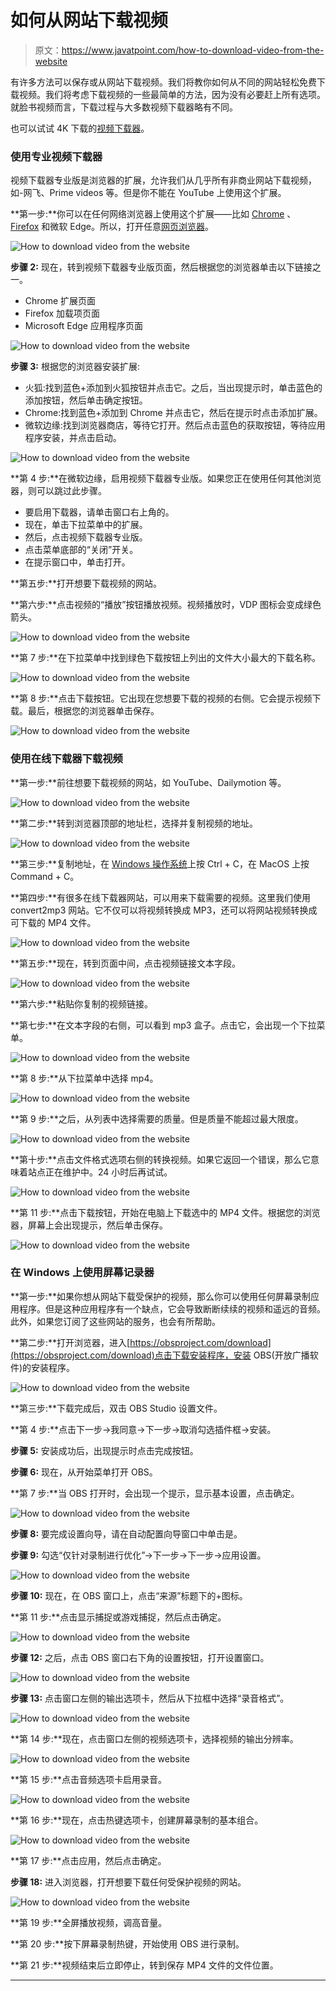 # 如何从网站下载视频

> 原文：<https://www.javatpoint.com/how-to-download-video-from-the-website>

有许多方法可以保存或从网站下载视频。我们将教你如何从不同的网站轻松免费下载视频。我们将考虑下载视频的一些最简单的方法，因为没有必要赶上所有选项。就脸书视频而言，下载过程与大多数视频下载器略有不同。

也可以试试 4K 下载的[视频下载器](https://bit.ly/3xN8G0E)。

### 使用专业视频下载器

视频下载器专业版是浏览器的扩展，允许我们从几乎所有非商业网站下载视频，如-网飞、Prime videos 等。但是你不能在 YouTube 上使用这个扩展。

**第一步:**你可以在任何网络浏览器上使用这个扩展——比如 [Chrome](https://www.javatpoint.com/google-chrome) 、 [Firefox](https://www.javatpoint.com/mozilla-firefox) 和微软 Edge。所以，打开任意[网页浏览器](https://www.javatpoint.com/browsers)。

![How to download video from the website](img/aca30aa5d7e4fd6952ed09d969cf6abc.png)

**步骤 2:** 现在，转到视频下载器专业版页面，然后根据您的浏览器单击以下链接之一。

*   Chrome 扩展页面
*   Firefox 加载项页面
*   Microsoft Edge 应用程序页面

![How to download video from the website](img/783a83f759597f799be79a433a0e9e1b.png)

**步骤 3:** 根据您的浏览器安装扩展:

*   火狐:找到蓝色+添加到火狐按钮并点击它。之后，当出现提示时，单击蓝色的添加按钮，然后单击确定按钮。
*   Chrome:找到蓝色+添加到 Chrome 并点击它，然后在提示时点击添加扩展。
*   微软边缘:找到浏览器商店，等待它打开。然后点击蓝色的获取按钮，等待应用程序安装，并点击启动。

![How to download video from the website](img/e4401e78bcf634907fb0468e37ce10e7.png)

**第 4 步:**在微软边缘，启用视频下载器专业版。如果您正在使用任何其他浏览器，则可以跳过此步骤。

*   要启用下载器，请单击窗口右上角的。
*   现在，单击下拉菜单中的扩展。
*   然后，点击视频下载器专业版。
*   点击菜单底部的“关闭”开关。
*   在提示窗口中，单击打开。

**第五步:**打开想要下载视频的网站。

**第六步:**点击视频的“播放”按钮播放视频。视频播放时，VDP 图标会变成绿色箭头。

![How to download video from the website](img/adaaf31739bf42cf1efcfafa4226e99f.png)

**第 7 步:**在下拉菜单中找到绿色下载按钮上列出的文件大小最大的下载名称。

![How to download video from the website](img/03e3e6f3e811fc9fe5e50032a1f41bff.png)

**第 8 步:**点击下载按钮。它出现在您想要下载的视频的右侧。它会提示视频下载。最后，根据您的浏览器单击保存。

![How to download video from the website](img/643b0dd85e6db552d01245b9b4dda56f.png)

### 使用在线下载器下载视频

**第一步:**前往想要下载视频的网站，如 YouTube、Dailymotion 等。

![How to download video from the website](img/c711e65f44ffae883053749cead515cf.png)

**第二步:**转到浏览器顶部的地址栏，选择并复制视频的地址。

![How to download video from the website](img/d083d524cbdb7a95dbc961cbf2b91b8f.png)

**第三步:**复制地址，在 [Windows 操作系统](https://www.javatpoint.com/windows)上按 Ctrl + C，在 MacOS 上按 Command + C。

**第四步:**有很多在线下载器网站，可以用来下载需要的视频。这里我们使用 convert2mp3 网站。它不仅可以将视频转换成 MP3，还可以将网站视频转换成可下载的 MP4 文件。

![How to download video from the website](img/8d6393c23cdffd5584f448bb1f63a24f.png)

**第五步:**现在，转到页面中间，点击视频链接文本字段。

![How to download video from the website](img/85ab80a0a34397191aaa5074a117b965.png)

**第六步:**粘贴你复制的视频链接。

**第七步:**在文本字段的右侧，可以看到 mp3 盒子。点击它，会出现一个下拉菜单。

![How to download video from the website](img/4b41a266f66d9bdcc5c02fa69e987425.png)

**第 8 步:**从下拉菜单中选择 mp4。

![How to download video from the website](img/b08bd65b610065921bbea15f7637ffb0.png)

**第 9 步:**之后，从列表中选择需要的质量。但是质量不能超过最大限度。

![How to download video from the website](img/a487cfc74ca4ecc796f86845eac613be.png)

**第十步:**点击文件格式选项右侧的转换视频。如果它返回一个错误，那么它意味着站点正在维护中。24 小时后再试试。

![How to download video from the website](img/b0a11c2305404d4bc95a216800fba776.png)

**第 11 步:**点击下载按钮，开始在电脑上下载选中的 MP4 文件。根据您的浏览器，屏幕上会出现提示，然后单击保存。

![How to download video from the website](img/c7ab96af98ee9517e9f5c531a2c50521.png)

### 在 Windows 上使用屏幕记录器

**第一步:**如果你想从网站下载受保护的视频，那么你可以使用任何屏幕录制应用程序。但是这种应用程序有一个缺点，它会导致断断续续的视频和遥远的音频。此外，如果您订阅了这些网站的服务，也会有所帮助。

**第二步:**打开浏览器，进入[https://obsproject.com/download](https://obsproject.com/download)点击下载安装程序，安装 OBS(开放广播软件)的安装程序。

![How to download video from the website](img/9323de653be9c6ebd7e49415d4122863.png)

**第三步:**下载完成后，双击 OBS Studio 设置文件。

**第 4 步:**点击下一步→我同意→下一步→取消勾选插件框→安装。

**步骤 5:** 安装成功后，出现提示时点击完成按钮。

**步骤 6:** 现在，从开始菜单打开 OBS。

**第 7 步:**当 OBS 打开时，会出现一个提示，显示基本设置，点击确定。

![How to download video from the website](img/8dc3f970601f742579221215b958f8d9.png)

**步骤 8:** 要完成设置向导，请在自动配置向导窗口中单击是。

**步骤 9:** 勾选“仅针对录制进行优化”→下一步→下一步→应用设置。

![How to download video from the website](img/8985b1cc6190a7c86bb3fbaac5b5f8d9.png)

**步骤 10:** 现在，在 OBS 窗口上，点击“来源”标题下的+图标。

**第 11 步:**点击显示捕捉或游戏捕捉，然后点击确定。

![How to download video from the website](img/27821bb35d398b9778e510efeab7cb79.png)

**步骤 12:** 之后，点击 OBS 窗口右下角的设置按钮，打开设置窗口。

![How to download video from the website](img/3dbc035a7e0f6e36654010dd744b209c.png)

**步骤 13:** 点击窗口左侧的输出选项卡，然后从下拉框中选择“录音格式”。

![How to download video from the website](img/9692726a16442fd9a2600414c4d71b68.png)

**第 14 步:**现在，点击窗口左侧的视频选项卡，选择视频的输出分辨率。

![How to download video from the website](img/53705441e7878e29c4bae013039aabee.png)

**第 15 步:**点击音频选项卡启用录音。

![How to download video from the website](img/51f3bcbea74bf74d1ca0022d3442c7ae.png)

**第 16 步:**现在，点击热键选项卡，创建屏幕录制的基本组合。

![How to download video from the website](img/e67961474d4fbeb56af79d9f6c52f751.png)

**第 17 步:**点击应用，然后点击确定。

**步骤 18:** 进入浏览器，打开想要下载任何受保护视频的网站。

![How to download video from the website](img/e27e700e5a97bc32d9e05b89ca4ec898.png)

**第 19 步:**全屏播放视频，调高音量。

**第 20 步:**按下屏幕录制热键，开始使用 OBS 进行录制。

**第 21 步:**视频结束后立即停止，转到保存 MP4 文件的文件位置。

* * *